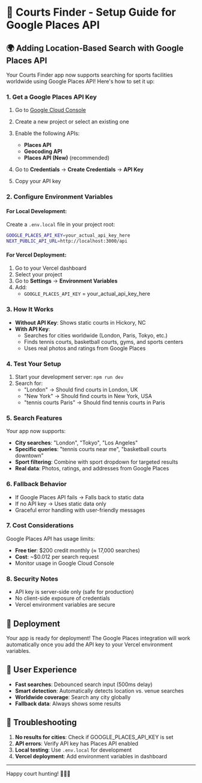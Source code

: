 # 🎾 Courts Finder - Setup Guide for Google Places API

## 🌍 Adding Location-Based Search with Google Places API

Your Courts Finder app now supports searching for sports facilities worldwide using Google Places API! Here's how to set it up:

### 1. Get a Google Places API Key

1. Go to [Google Cloud Console](https://console.cloud.google.com/)
2. Create a new project or select an existing one
3. Enable the following APIs:
   - **Places API**
   - **Geocoding API**
   - **Places API (New)** (recommended)

4. Go to **Credentials** → **Create Credentials** → **API Key**
5. Copy your API key

### 2. Configure Environment Variables

#### For Local Development:
Create a `.env.local` file in your project root:
```bash
GOOGLE_PLACES_API_KEY=your_actual_api_key_here
NEXT_PUBLIC_API_URL=http://localhost:3000/api
```

#### For Vercel Deployment:
1. Go to your Vercel dashboard
2. Select your project
3. Go to **Settings** → **Environment Variables**
4. Add:
   - `GOOGLE_PLACES_API_KEY` = your_actual_api_key_here

### 3. How It Works

- **Without API Key**: Shows static courts in Hickory, NC
- **With API Key**: 
  - Searches for cities worldwide (London, Paris, Tokyo, etc.)
  - Finds tennis courts, basketball courts, gyms, and sports centers
  - Uses real photos and ratings from Google Places

### 4. Test Your Setup

1. Start your development server: `npm run dev`
2. Search for:
   - "London" → Should find courts in London, UK
   - "New York" → Should find courts in New York, USA
   - "tennis courts Paris" → Should find tennis courts in Paris

### 5. Search Features

Your app now supports:
- **City searches**: "London", "Tokyo", "Los Angeles"
- **Specific queries**: "tennis courts near me", "basketball courts downtown"
- **Sport filtering**: Combine with sport dropdown for targeted results
- **Real data**: Photos, ratings, and addresses from Google Places

### 6. Fallback Behavior

- If Google Places API fails → Falls back to static data
- If no API key → Uses static data only
- Graceful error handling with user-friendly messages

### 7. Cost Considerations

Google Places API has usage limits:
- **Free tier**: $200 credit monthly (≈ 17,000 searches)
- **Cost**: ~$0.012 per search request
- Monitor usage in Google Cloud Console

### 8. Security Notes

- API key is server-side only (safe for production)
- No client-side exposure of credentials
- Vercel environment variables are secure

## 🚀 Deployment

Your app is ready for deployment! The Google Places integration will work automatically once you add the API key to your Vercel environment variables.

## 📱 User Experience

- **Fast searches**: Debounced search input (500ms delay)
- **Smart detection**: Automatically detects location vs. venue searches
- **Worldwide coverage**: Search any city globally
- **Fallback data**: Always shows some results

## 🔧 Troubleshooting

1. **No results for cities**: Check if GOOGLE_PLACES_API_KEY is set
2. **API errors**: Verify API key has Places API enabled
3. **Local testing**: Use `.env.local` for development
4. **Vercel deployment**: Add environment variables in dashboard

---

Happy court hunting! 🎾🏀🏸
